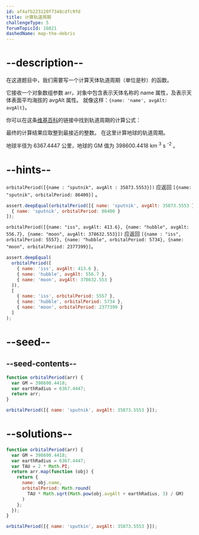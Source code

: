 ```yaml
---
id: af4afb223120f7348cdfc9fd
title: 计算轨道周期
challengeType: 5
forumTopicId: 16021
dashedName: map-the-debris
---
```


# --description--

在这道题目中，我们需要写一个计算天体轨道周期（单位是秒）的函数。

它接收一个对象数组参数 arr，对象中包含表示天体名称的 name 属性，及表示天体表面平均海拔的 avgAlt 属性。 就像这样：`{name: 'name', avgAlt: avgAlt}`。

你可以在这条[维基百科](http://en.wikipedia.org/wiki/Orbital_period)的链接中找到轨道周期的计算公式：

最终的计算结果应取整到最接近的整数。 在这里计算地球的轨道周期。

地球半径为 6367.4447 公里，地球的 GM 值为 398600.4418 km <sup>3</sup> s <sup>-2</sup> 。

# --hints--

`orbitalPeriod([{name : "sputnik", avgAlt : 35873.5553}])` 应返回 `[{name: "sputnik", orbitalPeriod: 86400}]` 。

```js
assert.deepEqual(orbitalPeriod([{ name: 'sputnik', avgAlt: 35873.5553 }]), [
  { name: 'sputnik', orbitalPeriod: 86400 }
]);
```

`orbitalPeriod([{name: "iss", avgAlt: 413.6}, {name: "hubble", avgAlt: 556.7}, {name: "moon", avgAlt: 378632.553}])` 应返回 `[{name : "iss", orbitalPeriod: 5557}, {name: "hubble", orbitalPeriod: 5734}, {name: "moon", orbitalPeriod: 2377399}]`。

```js
assert.deepEqual(
  orbitalPeriod([
    { name: 'iss', avgAlt: 413.6 },
    { name: 'hubble', avgAlt: 556.7 },
    { name: 'moon', avgAlt: 378632.553 }
  ]),
  [
    { name: 'iss', orbitalPeriod: 5557 },
    { name: 'hubble', orbitalPeriod: 5734 },
    { name: 'moon', orbitalPeriod: 2377399 }
  ]
);
```

# --seed--

## --seed-contents--

```js
function orbitalPeriod(arr) {
  var GM = 398600.4418;
  var earthRadius = 6367.4447;
  return arr;
}

orbitalPeriod([{ name: 'sputnik', avgAlt: 35873.5553 }]);
```

# --solutions--

```js
function orbitalPeriod(arr) {
  var GM = 398600.4418;
  var earthRadius = 6367.4447;
  var TAU = 2 * Math.PI;
  return arr.map(function (obj) {
    return {
      name: obj.name,
      orbitalPeriod: Math.round(
        TAU * Math.sqrt(Math.pow(obj.avgAlt + earthRadius, 3) / GM)
      )
    };
  });
}

orbitalPeriod([{ name: 'sputkin', avgAlt: 35873.5553 }]);
```
